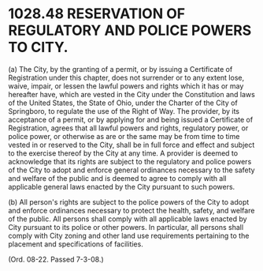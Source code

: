 1028.48 RESERVATION OF REGULATORY AND POLICE POWERS TO CITY.
============================================================

​(a) The City, by the granting of a permit, or by issuing a Certificate
of Registration under this chapter, does not surrender or to any extent
lose, waive, impair, or lessen the lawful powers and rights which it has
or may hereafter have, which are vested in the City under the
Constitution and laws of the United States, the State of Ohio, under the
Charter of the City of Springboro, to regulate the use of the Right of
Way. The provider, by its acceptance of a permit, or by applying for and
being issued a Certificate of Registration, agrees that all lawful
powers and rights, regulatory power, or police power, or otherwise as
are or the same may be from time to time vested in or reserved to the
City, shall be in full force and effect and subject to the exercise
thereof by the City at any time. A provider is deemed to acknowledge
that its rights are subject to the regulatory and police powers of the
City to adopt and enforce general ordinances necessary to the safety and
welfare of the public and is deemed to agree to comply with all
applicable general laws enacted by the City pursuant to such powers.

​(b) All person's rights are subject to the police powers of the City to
adopt and enforce ordinances necessary to protect the health, safety,
and welfare of the public. All persons shall comply with all applicable
laws enacted by City pursuant to its police or other powers. In
particular, all persons shall comply with City zoning and other land use
requirements pertaining to the placement and specifications of
facilities.

(Ord. 08-22. Passed 7-3-08.)

